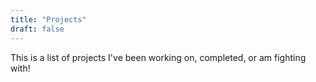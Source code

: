 ```yaml
---
title: "Projects"
draft: false
---
```


This is a list of projects I've been working on, completed, or am fighting with!